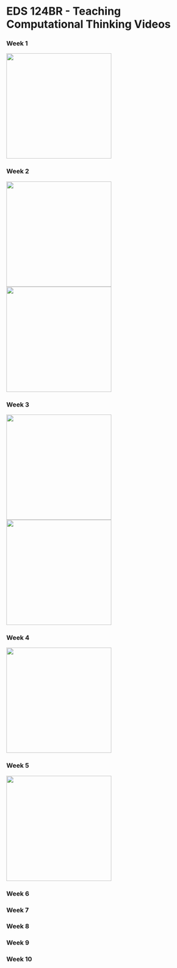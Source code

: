 # EDS 124BR - Teaching Computational Thinking Videos

### Week 1
<a href="https://youtu.be/qQUIAXceEC8">
    <img width="275" src="https://github.com/kevinlee-2000/EDS-124BR-Teaching-Computational-Thinking/blob/main/thumbnails/Sequencing_PB.png"/>
</a>

### Week 2
<a href="https://youtu.be/ZYYYJqG50I8">
    <img width="275" src="https://github.com/kevinlee-2000/EDS-124BR-Teaching-Computational-Thinking/blob/main/thumbnails/Repeats_PB.png"/>
</a>

<a href="https://youtu.be/wqV72vyNneA">
    <img width="275" src="https://github.com/kevinlee-2000/EDS-124BR-Teaching-Computational-Thinking/blob/main/thumbnails/Repeats_Animal_Parade_PB.png"/>
</a>

### Week 3
<a href="https://youtu.be/1QPX2J4V8lwA">
    <img width="275" src="https://github.com/kevinlee-2000/EDS-124BR-Teaching-Computational-Thinking/blob/main/thumbnails/Nested_Repeats_PB.png"/>
</a>

<a href="https://youtu.be/HwOKDcHl8cs">
    <img width="275" src="https://github.com/kevinlee-2000/EDS-124BR-Teaching-Computational-Thinking/blob/main/thumbnails/Events_PB.png"/>
</a>

### Week 4
<a href="https://youtu.be/F2FQXcVk00c">
    <img width="275" src="https://github.com/kevinlee-2000/EDS-124BR-Teaching-Computational-Thinking/blob/main/thumbnails/Variables_PB.png"/>
</a>

### Week 5
<a href="https://youtu.be/8vWIS455EkQ">
    <img width="275" src="https://github.com/kevinlee-2000/EDS-124BR-Teaching-Computational-Thinking/blob/main/thumbnails/Conditional_Repeat_PB.png"/>
</a>

### Week 6

### Week 7

### Week 8

### Week 9

### Week 10

<!-- Comments -->
<!-- Source for image with play button overlay https://fbutube.com/add-play-button-to-image --> 
